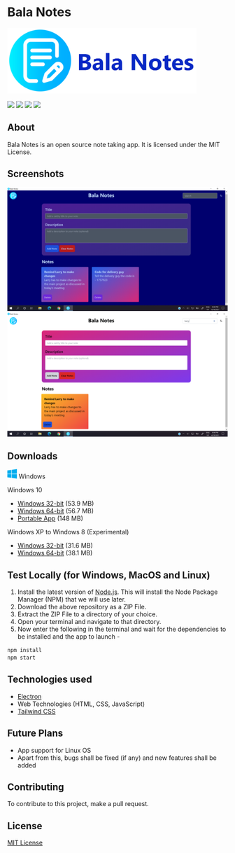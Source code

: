 # Bala Notes

<img src="./images/banner.png" alt="Banner" height="150"/>

<span>![](https://img.shields.io/static/v1?style=for-the-badge&label=Made%20with&message=Javascript&color=yellow) [![](https://img.shields.io/static/v1?style=for-the-badge&label=license&message=MIT&color=blue)](./LICENSE) [![](https://img.shields.io/static/v1?style=for-the-badge&label=Made%20with&message=Electron&color=blueviolet)](https://www.electronjs.org/) [![](https://img.shields.io/static/v1?style=for-the-badge&label=Uses&message=TailwindCSS&color=009dff)](https://tailwindcss.com/) </span>

## About

Bala Notes is an open source note taking app. It is licensed under the MIT License.

## Screenshots

![Screenshot 1](./images/Screenshot.png)
![Screenshot 2](./images/Screenshot_2.png)

## Downloads
<img src="./images/windows.png" width="22"> Windows

Windows 10
- [Windows 32-bit](https://github.com/K-Balaji/BalaNotes/releases/download/6.0.0/Bala_Notes_Setup_x86.exe) (53.9 MB)
- [Windows 64-bit](https://github.com/K-Balaji/BalaNotes/releases/download/6.0.0/Bala_Notes_Setup_x64.exe) (56.7 MB)
- [Portable App](https://github.com/K-Balaji/BalaNotes/releases/download/5.0.0/Bala_Notes_Portable.exe) (148 MB)

Windows XP to Windows 8 (Experimental)
- [Windows 32-bit](https://github.com/K-Balaji/BalaNotes/releases/download/5.5.0/Bala_Notes_Setup_Legacy_x86.exe) (31.6 MB)
- [Windows 64-bit](https://github.com/K-Balaji/BalaNotes/releases/download/5.5.0/Bala_Notes_Setup_Legacy_x64.exe) (38.1 MB)

## Test Locally (for Windows, MacOS and Linux)

1. Install the latest version of <a href="https://nodejs.org/" target="_blank">Node.js</a>. This will install the Node Package Manager (NPM) that we will use later.
2. Download the above repository as a ZIP File.
3. Extract the ZIP File to a directory of your choice.
4. Open your terminal and navigate to that directory.
5. Now enter the following in the terminal and wait for the dependencies to be installed and the app to launch -

```sh
npm install
npm start
```

## Technologies used

- <a href="https://www.electronjs.org/" target="_blank">Electron</a>
- Web Technologies (HTML, CSS, JavaScript)
- <a href="https://tailwindcss.com/" target="_blank">Tailwind CSS</a>

## Future Plans

- App support for Linux OS
- Apart from this, bugs shall be fixed (if any) and new features shall be added

## Contributing

To contribute to this project, make a pull request.

## License

[MIT License](./LICENSE)
